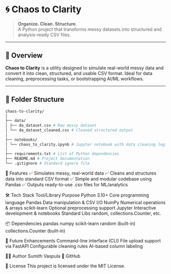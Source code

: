 # 🌀 Chaos to Clarity

> **Organize. Clean. Structure.**  
> A Python project that transforms messy datasets into structured and analysis-ready CSV files.

---

## 📌 Overview

**Chaos to Clarity** is a utility designed to simulate real-world messy data and convert it into clean, structured, and usable CSV format. Ideal for data cleaning, preprocessing tasks, or bootstrapping AI/ML workflows.

---

## 📂 Folder Structure
```bash
chaos-to-clarity/
│
├── data/
│ ├── da_dataset.csv # Raw messy dataset
│ └── da_dataset_cleaned.csv # Cleaned structured output
│
├── notebooks/
│ └── chaos_to_clarity.ipynb # Jupyter notebook with data cleaning logic
│
├── requirements.txt # List of Python dependencies
├── README.md # Project documentation
└── .gitignore # Standard ignore file
```
🧼 Features
✅ Simulates messy, real-world data
✅ Cleans and structures data into standard CSV format
✅ Simple and modular codebase using Pandas
✅ Outputs ready-to-use .csv files for ML/analytics

🛠 Tech Stack
Tool/Library	Purpose
Python 3.10+	Core programming language
Pandas	Data manipulation & CSV I/O
NumPy	Numerical operations & arrays
scikit-learn	Optional preprocessing support
Jupyter	Interactive development & notebooks
Standard Libs	random, collections.Counter, etc.

📦 Dependencies
pandas
numpy
scikit-learn
random (built-in)
collections.Counter (built-in)

🔭 Future Enhancements
 Command-line interface (CLI)
 File upload support via FastAPI
 Configurable cleaning rules
 AI-based column labeling

👨‍💻 Author
Sumith Vaspula
🔗 GitHub

📄 License
This project is licensed under the MIT License.


